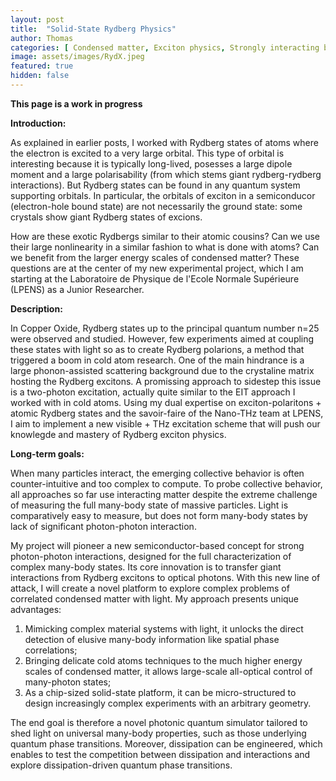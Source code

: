 ```yaml
---
layout: post
title:  "Solid-State Rydberg Physics"
author: Thomas
categories: [ Condensed matter, Exciton physics, Strongly interacting bosons, THz spectroscopy ]
image: assets/images/RydX.jpeg
featured: true
hidden: false
---
```


**This page is a work in progress**

__Introduction:__

As explained in earlier posts, I worked with Rydberg states of atoms where the electron is excited to a very large orbital. This type of orbital is interesting because it is typically long-lived, posesses a large dipole moment and a large polarisability (from which stems giant rydberg-rydberg interactions).
But Rydberg states can be found in any quantum system supporting orbitals. In particular, the orbitals of exciton in a semiconducor (electron-hole bound state) are not necessarily the ground state: some crystals show giant Rydberg states of excions.

How are these exotic Rydbergs similar to their atomic cousins? Can we use their large nonlinearity in a similar fashion to what is done with atoms? Can we benefit from the larger energy scales of condensed matter? These questions are at the center of my new experimental project, which I am starting at the Laboratoire de Physique de l'Ecole Normale Supérieure (LPENS) as a Junior Researcher.

__Description:__

In Copper Oxide, Rydberg states up to the principal quantum number n=25 were observed and studied. However, few experiments aimed at coupling these states with light so as to create Rydberg polarions, a method that triggered a boom in cold atom research.
One of the main hindrance is a large phonon-assisted scattering background due to the crystaline matrix hosting the Rydberg excitons. A promissing approach to sidestep this issue is a two-photon excitation, actually quite similar to the EIT approach I worked with in cold atoms.
Using my dual expertise on exciton-polaritons + atomic Rydberg states and the savoir-faire of the Nano-THz team at LPENS, I aim to implement a new visible + THz excitation scheme that will push our knowlegde and mastery of Rydberg exciton physics.

__Long-term goals:__

When many particles interact, the emerging collective behavior is often counter-intuitive and too complex to compute. 
To probe collective behavior, all approaches so far use interacting matter despite the extreme challenge of measuring the full many-body state of massive particles. Light is comparatively easy to measure,
but does not form many-body states by lack of significant photon-photon interaction.

My project will pioneer a new semiconductor-based concept for strong photon-photon interactions, designed for the full characterization of complex many-body states. 
Its core innovation is to transfer giant interactions from Rydberg excitons to optical photons. 
With this new line of attack, I will create a novel platform to explore complex problems of correlated condensed matter with light. My approach presents unique advantages:
1. Mimicking complex material systems with light, it unlocks the direct detection of elusive many-body information like spatial phase correlations;
2. Bringing delicate cold atoms techniques to the much higher energy scales of condensed matter, it allows large-scale all-optical control of many-photon states;
3. As a chip-sized solid-state platform, it can be micro-structured to design increasingly complex experiments with an arbitrary geometry.

The end goal is therefore a novel photonic quantum simulator tailored to shed light on universal many-body properties, such as those underlying quantum phase transitions. 
Moreover, dissipation can be engineered, which enables to test the competition between dissipation and interactions and explore dissipation-driven quantum phase transitions.